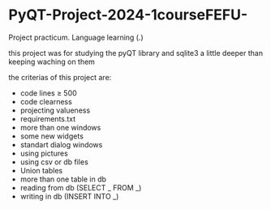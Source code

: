 # PyQT-Project-2024-1courseFEFU-
Project practicum. Language learning (*.*)

this project was for studying the pyQT library and sqlite3 a little deeper than keeping waching on them

the criterias of this project are:
- code lines ≥ 500
- code clearness
- projecting valueness
- requirements.txt
- more than one windows
- some new widgets
- standart dialog windows
- using pictures
- using csv or db files
- Union tables 
- more than one table in db
- reading from db (SELECT _ FROM _)
- writing in db (INSERT INTO _)